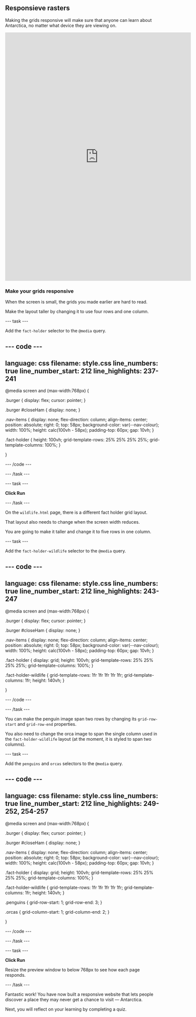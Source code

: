 ## Responsieve rasters

Making the grids responsive will make sure that anyone can learn about Antarctica, no matter what device they are viewing on.

<iframe src="https://editor.raspberrypi.org/en/embed/viewer/welcome-to-antarctica-complete" width="600" height="800" frameborder="0" marginwidth="0" marginheight="0" allowfullscreen> </iframe>

### Make your grids responsive

When the screen is small, the grids you made earlier are hard to read.

Make the layout taller by changing it to use four rows and one column.

\--- task ---

Add the `fact-holder` selector to the `@media` query.

## --- code ---

language: css
filename: style.css
line_numbers: true
line_number_start: 212
line_highlights: 237-241
-------------------------------------------------------------

@media screen and (max-width:768px) {

.burger {
display: flex;
cursor: pointer;
}

.burger #closeHam {
display: none;
}

.nav-items {
display: none;
flex-direction: column;
align-items: center;
position: absolute;
right: 0;
top: 58px;
background-color: var(--nav-colour);
width: 100%;
height: calc(100vh - 58px);
padding-top: 60px;
gap: 10vh;
}

.fact-holder {
height: 100vh;
grid-template-rows: 25% 25% 25% 25%;
grid-template-columns: 100%;
}

}

\--- /code ---

\--- /task ---

\--- task ---

**Click Run**

\--- /task ---

On the `wildlife.html` page, there is a different fact holder grid layout.

That layout also needs to change when the screen width reduces.

You are going to make it taller and change it to five rows in one column.

\--- task ---

Add the `fact-holder-wildlife` selector to the `@media` query.

## --- code ---

language: css
filename: style.css
line_numbers: true
line_number_start: 212
line_highlights: 243-247
-------------------------------------------------------------

@media screen and (max-width:768px) {

.burger {
display: flex;
cursor: pointer;
}

.burger #closeHam {
display: none;
}

.nav-items {
display: none;
flex-direction: column;
align-items: center;
position: absolute;
right: 0;
top: 58px;
background-color: var(--nav-colour);
width: 100%;
height: calc(100vh - 58px);
padding-top: 60px;
gap: 10vh;
}

.fact-holder {
display: grid;
height: 100vh;
grid-template-rows: 25% 25% 25% 25%;
grid-template-columns: 100%;
}

.fact-holder-wildlife {
grid-template-rows: 1fr 1fr 1fr 1fr 1fr;
grid-template-columns: 1fr;
height: 140vh;
}

}

\--- /code ---

\--- /task ---

You can make the penguin image span two rows by changing its `grid-row-start` and `grid-row-end` properties.

You also need to change the orca image to span the single column used in the `fact-holder-wildlife` layout (at the moment, it is styled to span two columns).

\--- task ---

Add the `penguins` and `orcas` selectors to the `@media` query.

## --- code ---

language: css
filename: style.css
line_numbers: true
line_number_start: 212
line_highlights: 249-252, 254-257
----------------------------------------------------------------------

@media screen and (max-width:768px) {

.burger {
display: flex;
cursor: pointer;
}

.burger #closeHam {
display: none;
}

.nav-items {
display: none;
flex-direction: column;
align-items: center;
position: absolute;
right: 0;
top: 58px;
background-color: var(--nav-colour);
width: 100%;
height: calc(100vh - 58px);
padding-top: 60px;
gap: 10vh;
}

.fact-holder {
display: grid;
height: 100vh;
grid-template-rows: 25% 25% 25% 25%;
grid-template-columns: 100%;
}

.fact-holder-wildlife {
grid-template-rows: 1fr 1fr 1fr 1fr 1fr;
grid-template-columns: 1fr;
height: 140vh;
}

.penguins {
grid-row-start: 1;
grid-row-end: 3;
}

.orcas {
grid-column-start: 1;
grid-column-end: 2;
}

}

\--- /code ---

\--- /task ---

\--- task ---

**Click Run**

Resize the preview window to below 768px to see how each page responds.

\--- /task ---

Fantastic work! You have now built a responsive website that lets people discover a place they may never get a chance to visit — Antarctica.

Next, you will reflect on your learning by completing a quiz.
